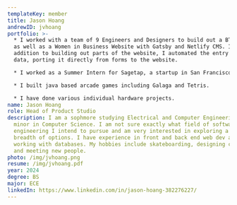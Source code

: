 ```yaml
---
templateKey: member
title: Jason Hoang
andrewID: jvhoang
portfolio: >-
  * I worked with a team of 9 Engineers and Designers to build out a BTG website
  as well as a Women in Business Website with Gatsby and Netlify CMS. In
  addition to building out parts of the website, I automated the entry of member
  data, porting it directly from forms to the website.

  * I worked as a Summer Intern for Sagetap, a startup in San Francisco. I created a panel that ran sentiment analysis on call transcripts to provide structure for a large database of products discussed over thousands of calls.

  * I﻿ built java based arcade games including Galaga and Tetris.

  * I have done various individual hardware projects.
name: Jason Hoang
role: Head of Product Studio
description: I am a sophmore studying Electrical and Computer Engineering with a
  minor in Computer Science. I am not sure exactly what field of software
  engineering I intend to pursue and am very interested in exploring a wide
  breadth of options. I have experience in front and back end web dev as well as
  working with databases. My hobbies include skateboarding, designing clothing,
  and meeting new people.
photo: /img/jvhoang.png
resume: /img/jvhoang.pdf
year: 2024
degree: BS
major: ECE
linkedIn: https://www.linkedin.com/in/jason-hoang-382276227/
---
```

